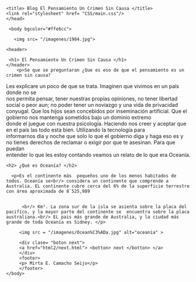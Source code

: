 <!doctype html>
<html>
<head>
    
    <title> Blog El Pensamiento Un Crimen Sin Causa </title>
    <link rel="stylesheet" href= "CSS/main.css"/>
    </head>
    
     <body bgcolor="#ffe6cc">
       
       <img src= "/imagenes/1984.jpg">
      
    <header>
        
     <h1> El Pensamiento Un Crimen Sin Causa </h1>
    </header>
        <p>Se que se preguntaran ¿Que es eso de que el pensamiento es un crimen sin causa?
Les explicare un poco de que se trata. Imaginen que vivimos en un país donde no se<br/> nos permita pensar, tener nuestras propias opiniones, no tener libertad social o peor aun; no poder tener un noviazgo y una vida de privacidad<br/> conyugal. Que los hijos sean concebidos por inseminación artificial. Que el gobierno nos mantenga sometidos bajo un dominio extremo<br/> donde el juegue con nuestra psicología. Haciendo nos creer y aceptar que en el país las todo esta bien. Utilizando la tecnología para <br/>informarnos día y noche que solo lo que el gobierno diga y haga eso es y no tienes derechos de reclamar o exigir por que te asesinan. Para que puedan<br/> entender lo que les estoy contando veamos un relato de lo que era Oceanía. </p>
      
                 
    <h2> ¿Qué es Oceanía? </h2>
             
      <p>Es el continente más  pequeños uno de los menos habitados de todos. Oceanía se<br/> considera un continente que comprende a Australia. EL continente cubre cerca del 6% de la superficie terrestre con área aproximada de 8`525,989
          
          
          <br/> Km². La zona sur de la isla se asienta sobre la placa del pacifíco, y la mayor parte del continente se  encuentra sobre la placa australiana.<br/> EL pais más grande de Australia, y la ciudad más grande de toda Oceanía es Sidney. </p>
             
         <img src = "/imagenes/Ocean%C3%ADa.jpg" alt="oceania" > 
         
         <div clase= "boton next">
         <a href="html2/next.html"> <botton> next </botton> </a>
         </div> 
         <footer> 
         <p> Mirta E. Camacho Seijo</p>
         </footer>
    </body>
</html> 

